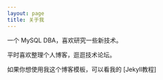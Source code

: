 ```yaml
---
layout: page
title: 关于我 
---
```


一个 MySQL DBA，喜欢研究一些新技术。
<p>
平时喜欢整理个人博客，逛逛技术论坛。
<p>

如果你想使用我这个博客模板，可以看我的 [Jekyll教程]

<p>



